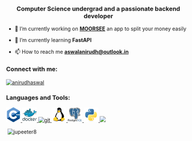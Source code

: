 <link rel="stylesheet" href="https://cdn.jsdelivr.net/gh/devicons/devicon@v2.15.1/devicon.min.css">
          
<h3 align="center">Computer Science undergrad and a passionate backend developer</h3>

- 🔭 I’m currently working on [**MOORSEE**](https://github.com/jupeeter8/upgraded-disco) an app to split your money easily

- 🌱 I’m currently learning **FastAPI**

- 📫 How to reach me **aswalanirudh@outlook.in**

<h3 align="left">Connect with me:</h3>
<p align="left">
<a href="https://linkedin.com/in/anirudhaswal" target="blank"><img align="center" src="https://raw.githubusercontent.com/rahuldkjain/github-profile-readme-generator/master/src/images/icons/Social/linked-in-alt.svg" alt="anirudhaswal" height="30" width="40" /></a>
</p>

<h3 align="left">Languages and Tools:</h3>
</a> <a href="https://www.w3schools.com/cpp/" target="_blank" rel="noreferrer"> <img src="https://raw.githubusercontent.com/devicons/devicon/master/icons/cplusplus/cplusplus-original.svg" alt="cplusplus" width="40" height="40"/> </a> <a href="https://www.docker.com/" target="_blank" rel="noreferrer"> <img src="https://raw.githubusercontent.com/devicons/devicon/master/icons/docker/docker-original-wordmark.svg" alt="docker" width="40" height="40"/> </a> <a href="https://git-scm.com/" target="_blank" rel="noreferrer"> <img src="https://www.vectorlogo.zone/logos/git-scm/git-scm-icon.svg" alt="git" width="40" height="40"/> </a> <a href="https://www.linux.org/" target="_blank" rel="noreferrer"> <img src="https://raw.githubusercontent.com/devicons/devicon/master/icons/linux/linux-original.svg" alt="linux" width="40" height="40"/> </a> <a href="https://www.postgresql.org" target="_blank" rel="noreferrer"> <img src="https://raw.githubusercontent.com/devicons/devicon/master/icons/postgresql/postgresql-original-wordmark.svg" alt="postgresql" width="40" height="40"/> </a> <a href="https://www.python.org" target="_blank" rel="noreferrer"> <img src="https://raw.githubusercontent.com/devicons/devicon/master/icons/python/python-original.svg" alt="python" width="40" height="40"/> </a> 
<a href="https://fastapi.tiangolo.com/"><img src="https://cdn.jsdelivr.net/gh/devicons/devicon/icons/fastapi/fastapi-plain.svg" width="40" height=""/></a></p>

<p>&nbsp;<img align="center" src="https://github-readme-stats.vercel.app/api?username=jupeeter8&show_icons=true&locale=en" alt="jupeeter8" /></p>
